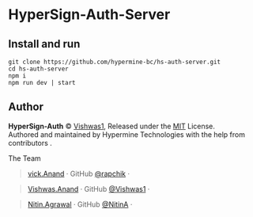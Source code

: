 # HyperSign-Auth-Server 

## Install and run

```
git clone https://github.com/hypermine-bc/hs-auth-server.git
cd hs-auth-server
npm i
npm run dev | start
```

## Author

**HyperSign-Auth** © [Vishwas1](https://github.com/Vishwas1), Released under the [MIT](./LICENSE) License.<br>
Authored and maintained by Hypermine Technologies with the help from contributors .

The Team 

> [vick.Anand](https://facebook.com/vikramabhushan) · GitHub [@rapchik](https://github.com/vikramIde) · 

> [Vishwas.Anand](https://facebook.com/vikramabhushan) · GitHub [@Vishwas1](https://github.com/Vishwas1) · 

> [Nitin.Agrawal](https://www.facebook.com/harshitha.naidu61) · GitHub [@NitinA](https://github.com/NitinAgarwal192) · 

